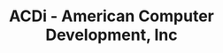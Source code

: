 ---
title: "ACDi - American Computer Development, Inc"
url: /frederick/acdi-american-computer-development-inc/
shop: Computer
---